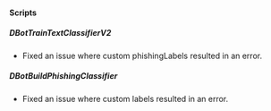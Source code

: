 
#### Scripts
##### DBotTrainTextClassifierV2
- Fixed an issue where custom phishingLabels resulted in an error.
##### DBotBuildPhishingClassifier
- Fixed an issue where custom labels resulted in an error.
